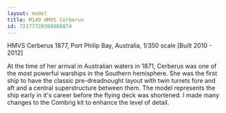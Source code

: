 ```yaml
---
layout: model
title: M149 HMVS Cerberus
id: 72177720308008874
---
```


HMVS Cerberus 1877, Port Philip Bay, Australia, 1/350 scale [Built 2010 - 2012]

At the time of her arrival in Australian waters in 1871, Cerberus was one of the most powerful warships in the Southern hemisphere. She was the first ship to have the classic pre-dreadnought layout with twin turrets fore and aft and a central superstructure between them. The model represents the ship early in it&#39;s career before the flying deck was shortened. I made many changes to the Combrig kit to enhance the level of detail.


